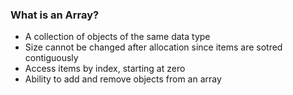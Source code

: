 ### What is an Array?

* A collection of objects of the same data type
* Size cannot be changed after allocation since items are sotred contiguously
* Access items by index, starting at zero
* Ability to add and remove objects from an array
